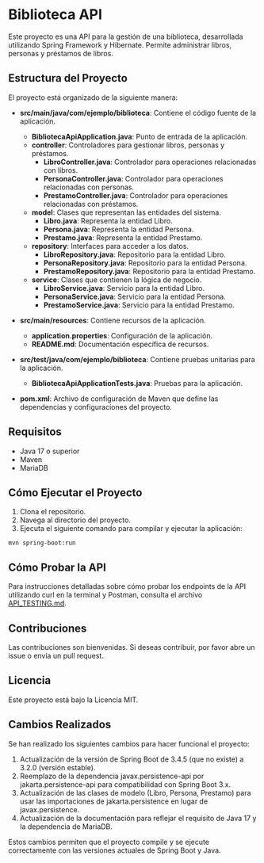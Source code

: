 # Biblioteca API

Este proyecto es una API para la gestión de una biblioteca, desarrollada utilizando Spring Framework y Hibernate. Permite administrar libros, personas y préstamos de libros.

## Estructura del Proyecto

El proyecto está organizado de la siguiente manera:

- **src/main/java/com/ejemplo/biblioteca**: Contiene el código fuente de la aplicación.
  - **BibliotecaApiApplication.java**: Punto de entrada de la aplicación.
  - **controller**: Controladores para gestionar libros, personas y préstamos.
    - **LibroController.java**: Controlador para operaciones relacionadas con libros.
    - **PersonaController.java**: Controlador para operaciones relacionadas con personas.
    - **PrestamoController.java**: Controlador para operaciones relacionadas con préstamos.
  - **model**: Clases que representan las entidades del sistema.
    - **Libro.java**: Representa la entidad Libro.
    - **Persona.java**: Representa la entidad Persona.
    - **Prestamo.java**: Representa la entidad Prestamo.
  - **repository**: Interfaces para acceder a los datos.
    - **LibroRepository.java**: Repositorio para la entidad Libro.
    - **PersonaRepository.java**: Repositorio para la entidad Persona.
    - **PrestamoRepository.java**: Repositorio para la entidad Prestamo.
  - **service**: Clases que contienen la lógica de negocio.
    - **LibroService.java**: Servicio para la entidad Libro.
    - **PersonaService.java**: Servicio para la entidad Persona.
    - **PrestamoService.java**: Servicio para la entidad Prestamo.

- **src/main/resources**: Contiene recursos de la aplicación.
  - **application.properties**: Configuración de la aplicación.
  - **README.md**: Documentación específica de recursos.

- **src/test/java/com/ejemplo/biblioteca**: Contiene pruebas unitarias para la aplicación.
  - **BibliotecaApiApplicationTests.java**: Pruebas para la aplicación.

- **pom.xml**: Archivo de configuración de Maven que define las dependencias y configuraciones del proyecto.

## Requisitos

- Java 17 o superior
- Maven
- MariaDB

## Cómo Ejecutar el Proyecto

1. Clona el repositorio.
2. Navega al directorio del proyecto.
3. Ejecuta el siguiente comando para compilar y ejecutar la aplicación:

```
mvn spring-boot:run
```

## Cómo Probar la API

Para instrucciones detalladas sobre cómo probar los endpoints de la API utilizando curl en la terminal y Postman, consulta el archivo [API_TESTING.md](API_TESTING.md).

## Contribuciones

Las contribuciones son bienvenidas. Si deseas contribuir, por favor abre un issue o envía un pull request.

## Licencia

Este proyecto está bajo la Licencia MIT.

## Cambios Realizados

Se han realizado los siguientes cambios para hacer funcional el proyecto:

1. Actualización de la versión de Spring Boot de 3.4.5 (que no existe) a 3.2.0 (versión estable).
2. Reemplazo de la dependencia javax.persistence-api por jakarta.persistence-api para compatibilidad con Spring Boot 3.x.
3. Actualización de las clases de modelo (Libro, Persona, Prestamo) para usar las importaciones de jakarta.persistence en lugar de javax.persistence.
4. Actualización de la documentación para reflejar el requisito de Java 17 y la dependencia de MariaDB.

Estos cambios permiten que el proyecto compile y se ejecute correctamente con las versiones actuales de Spring Boot y Java.

